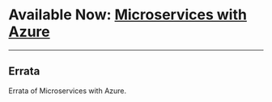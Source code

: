 # Available Now: [Microservices with Azure](https://www.packtpub.com/virtualization-and-cloud/microservices-azure)
---

## Errata
Errata of Microservices with Azure.